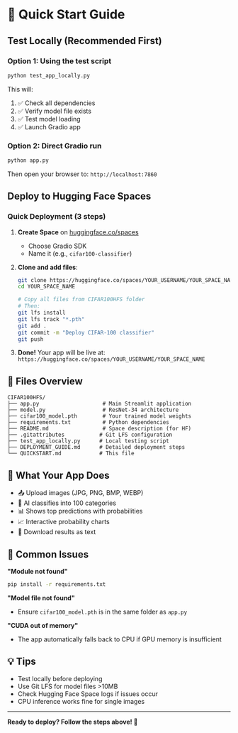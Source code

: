 # 🚀 Quick Start Guide

## Test Locally (Recommended First)

### Option 1: Using the test script

```bash
python test_app_locally.py
```

This will:
1. ✅ Check all dependencies
2. ✅ Verify model file exists
3. ✅ Test model loading
4. ✅ Launch Gradio app

### Option 2: Direct Gradio run

```bash
python app.py
```

Then open your browser to: `http://localhost:7860`

## Deploy to Hugging Face Spaces

### Quick Deployment (3 steps)

1. **Create Space** on [huggingface.co/spaces](https://huggingface.co/spaces)
   - Choose Gradio SDK
   - Name it (e.g., `cifar100-classifier`)

2. **Clone and add files**:
   ```bash
   git clone https://huggingface.co/spaces/YOUR_USERNAME/YOUR_SPACE_NAME
   cd YOUR_SPACE_NAME
   
   # Copy all files from CIFAR100HFS folder
   # Then:
   git lfs install
   git lfs track "*.pth"
   git add .
   git commit -m "Deploy CIFAR-100 classifier"
   git push
   ```

3. **Done!** Your app will be live at:
   `https://huggingface.co/spaces/YOUR_USERNAME/YOUR_SPACE_NAME`

## 📁 Files Overview

```
CIFAR100HFS/
├── app.py                    # Main Streamlit application
├── model.py                  # ResNet-34 architecture
├── cifar100_model.pth        # Your trained model weights
├── requirements.txt          # Python dependencies
├── README.md                 # Space description (for HF)
├── .gitattributes           # Git LFS configuration
├── test_app_locally.py      # Local testing script
├── DEPLOYMENT_GUIDE.md      # Detailed deployment steps
└── QUICKSTART.md            # This file
```

## 🎯 What Your App Does

- 📤 Upload images (JPG, PNG, BMP, WEBP)
- 🤖 AI classifies into 100 categories
- 📊 Shows top predictions with probabilities
- 📈 Interactive probability charts
- 💾 Download results as text

## 🐛 Common Issues

**"Module not found"**
```bash
pip install -r requirements.txt
```

**"Model file not found"**
- Ensure `cifar100_model.pth` is in the same folder as `app.py`

**"CUDA out of memory"**
- The app automatically falls back to CPU if GPU memory is insufficient

## 💡 Tips

- Test locally before deploying
- Use Git LFS for model files >10MB
- Check Hugging Face Space logs if issues occur
- CPU inference works fine for single images

---

**Ready to deploy? Follow the steps above! 🚀**

